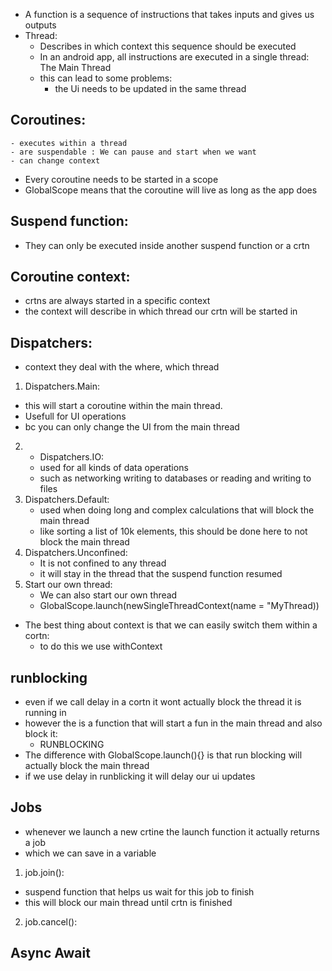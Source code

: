 - A function is a sequence of instructions that takes inputs and gives us outputs
- Thread:
    - Describes in which context this sequence should be executed
    - In an android app, all instructions are executed in a single thread: The Main Thread
    - this can lead to some problems:
        - the Ui needs to be updated in the same thread
## Coroutines:
    - executes within a thread
    - are suspendable : We can pause and start when we want
    - can change context


- Every coroutine needs to be started in a scope
- GlobalScope means that the coroutine will live as long as the app does

## Suspend function:
- They can only be executed inside another suspend function or a crtn

## Coroutine context:
- crtns are always started in a specific context
- the context will describe in which thread our crtn will be started in

## Dispatchers:
- context they deal with the where, which thread
1. Dispatchers.Main:
  - this will start a coroutine within the main thread.
  - Usefull for UI operations
  - bc you can only change the UI from the main thread
2. - Dispatchers.IO:
   - used for all kinds of data operations
   - such as networking writing to databases or reading and writing to files
3. Dispatchers.Default:
   - used when doing long and complex calculations that will block the main thread
   - like sorting a list of 10k elements, this should be done here to not block the main thread
4. Dispatchers.Unconfined:
   - It is not confined to any thread
   - it will stay in the thread that the suspend function resumed
5. Start our own thread:
   - We can also start our own thread 
   - GlobalScope.launch(newSingleThreadContext(name = "MyThread))
- The best thing about context is that we can easily switch them within a cortn:
  - to do this we use withContext

## runblocking
- even if we call delay in a cortn it wont actually block the thread it is running in
- however the is a function that will start a fun in the main thread and also block it:
  - RUNBLOCKING
- The difference with GlobalScope.launch(){} is that run blocking will actually block the main thread
- if we use delay in runblicking it will delay our ui updates

## Jobs
- whenever we launch a new crtine the launch function it actually returns a job
- which we can save in a variable
1. job.join():
  - suspend function that helps us wait for this job to finish 
  - this will block our main thread until crtn is finished
2. job.cancel():

## Async Await